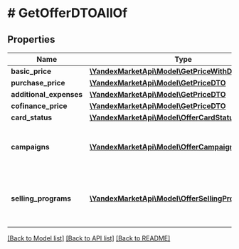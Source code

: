 # # GetOfferDTOAllOf

## Properties

Name | Type | Description | Notes
------------ | ------------- | ------------- | -------------
**basic_price** | [**\YandexMarketApi\Model\GetPriceWithDiscountDTO**](GetPriceWithDiscountDTO.md) |  | [optional]
**purchase_price** | [**\YandexMarketApi\Model\GetPriceDTO**](GetPriceDTO.md) |  | [optional]
**additional_expenses** | [**\YandexMarketApi\Model\GetPriceDTO**](GetPriceDTO.md) |  | [optional]
**cofinance_price** | [**\YandexMarketApi\Model\GetPriceDTO**](GetPriceDTO.md) |  | [optional]
**card_status** | [**\YandexMarketApi\Model\OfferCardStatusType**](OfferCardStatusType.md) |  | [optional]
**campaigns** | [**\YandexMarketApi\Model\OfferCampaignStatusDTO[]**](OfferCampaignStatusDTO.md) | Список магазинов, в которых размещен товар. | [optional]
**selling_programs** | [**\YandexMarketApi\Model\OfferSellingProgramDTO[]**](OfferSellingProgramDTO.md) | Информация о том, какие для товара доступны модели размещения. | [optional]

[[Back to Model list]](../../README.md#models) [[Back to API list]](../../README.md#endpoints) [[Back to README]](../../README.md)
